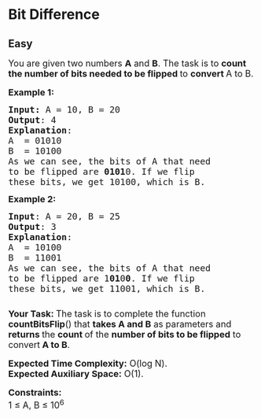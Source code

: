 # Bit Difference
## Easy
<div class="problem-statement" style="user-select: auto;">
                <p style="user-select: auto;"></p><p style="user-select: auto;"><span style="font-size: 18px; user-select: auto;">You are given two numbers <strong style="user-select: auto;">A</strong> and <strong style="user-select: auto;">B</strong>. The task is&nbsp;to <strong style="user-select: auto;">count the number of bits needed to be flipped </strong>to <strong style="user-select: auto;">convert </strong>A to B.</span><br style="user-select: auto;">
<br style="user-select: auto;">
<span style="font-size: 18px; user-select: auto;"><strong style="user-select: auto;">Example 1</strong></span><span style="font-size: 18px; user-select: auto;"><strong style="user-select: auto;">:</strong></span></p>

<pre style="user-select: auto;"><span style="font-size: 18px; user-select: auto;"><strong style="user-select: auto;">Input: </strong>A = 10, B = 20
<strong style="user-select: auto;">Output</strong>: 4
<strong style="user-select: auto;">Explanation</strong>:
A &nbsp;= 01010
B &nbsp;= 10100
As we can see, the bits of A that need 
to be flipped are <strong style="user-select: auto;">0101</strong>0. If we flip 
these bits, we get 10100, which is B.</span>
</pre>

<p style="user-select: auto;"><span style="font-size: 18px; user-select: auto;"><strong style="user-select: auto;">Example 2:</strong></span></p>

<pre style="user-select: auto;"><span style="font-size: 18px; user-select: auto;"><strong style="user-select: auto;">Input</strong>: A = 20, B = 25
<strong style="user-select: auto;">Output</strong>: 3
<strong style="user-select: auto;">Explanation</strong>:
A &nbsp;= 10100
B &nbsp;= 11001
As we can see, the bits of A that need 
to be flipped are 1<strong style="user-select: auto;">01</strong>0<strong style="user-select: auto;">0</strong>. If we flip 
these bits, we get 11001, which is B.</span>

</pre>

<p style="user-select: auto;"><span style="font-size: 18px; user-select: auto;"><strong style="user-select: auto;">Your Task:&nbsp;</strong>The task is to complete the function <strong style="user-select: auto;">countBitsFlip</strong>() that <strong style="user-select: auto;">takes A and B</strong> as parameters and <strong style="user-select: auto;">returns </strong>the <strong style="user-select: auto;">count </strong>of the <strong style="user-select: auto;">number of bits to be flipped</strong> to convert<strong style="user-select: auto;"> A to B</strong>.</span><br style="user-select: auto;">
<br style="user-select: auto;">
<span style="font-size: 18px; user-select: auto;"><strong style="user-select: auto;">Expected Time Complexity:</strong>&nbsp;O(log N).<br style="user-select: auto;">
<strong style="user-select: auto;">Expected Auxiliary Space:</strong>&nbsp;O(1).</span><br style="user-select: auto;">
<br style="user-select: auto;">
<span style="font-size: 18px; user-select: auto;"><strong style="user-select: auto;">Constraints:</strong></span><br style="user-select: auto;">
<span style="font-size: 18px; user-select: auto;">1 ≤ A, B ≤ 10<sup style="user-select: auto;">6</sup></span></p>
 <p style="user-select: auto;"></p>
            </div>